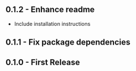 ## 0.1.2 - Enhance readme

* Include installation instructions

## 0.1.1 - Fix package dependencies

## 0.1.0 - First Release
